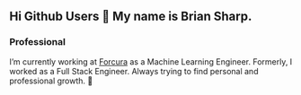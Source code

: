 ## Hi Github Users 👋  My name is Brian Sharp.

### Professional

I’m currently working at [Forcura](https://www.forcura.com/) as a Machine Learning Engineer. Formerly, I worked as a Full Stack Engineer. Always trying to find personal and professional growth. 💪


